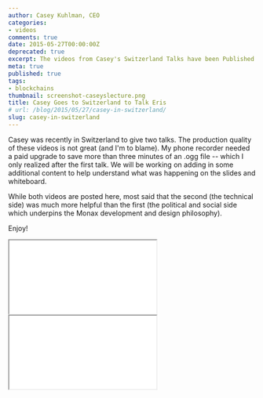 ```yaml
---
author: Casey Kuhlman, CEO
categories:
- videos
comments: true
date: 2015-05-27T00:00:00Z
deprecated: true
excerpt: The videos from Casey's Switzerland Talks have been Published.
meta: true
published: true
tags:
- blockchains
thumbnail: screenshot-caseyslecture.png
title: Casey Goes to Switzerland to Talk Eris
# url: /blog/2015/05/27/casey-in-switzerland/
slug: casey-in-switzerland
---
```




Casey was recently in Switzerland to give two talks. The production quality of these videos is not great (and I'm to blame). My phone recorder needed a paid upgrade to save more than three minutes of an .ogg file -- which I only realized after the first talk. We will be working on adding in some additional content to help understand what was happening on the slides and whiteboard.

While both videos are posted here, most said that the second (the technical side) was much more helpful than the first (the political and social side which underpins the Monax development and design philosophy).

Enjoy!

<div class="video-wrap">
    <iframe src="//www.youtube.com/embed/z5iTNP3W9Kg?rel=0;modestbranding=1;autohide=1;showinfo=0;controls=1;color=white;theme=dark;" allowfullscreen></iframe>
</div>


<div class="video-wrap">
    <iframe src="//www.youtube.com/embed/XB0pHaghPIg?rel=0;modestbranding=1;autohide=1;showinfo=0;controls=1;color=white;theme=dark;" allowfullscreen></iframe>
</div>
